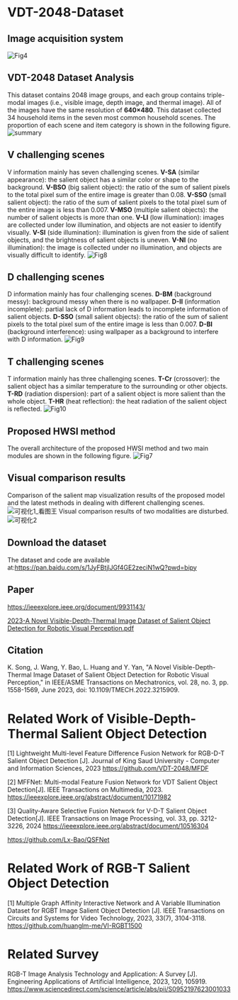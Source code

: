 # VDT-2048-Dataset
## Image acquisition system
![Fig4](https://user-images.githubusercontent.com/101792089/159106101-8c472bfb-e4e1-4a47-84ed-826e1dc3970a.png)

## VDT-2048 Dataset Analysis
This dataset contains 2048 image groups, and each group contains triple-modal images (i.e., visible image, depth image, and thermal image). All of the images have the same resolution of **640×480**. This dataset collected 34 household items in the seven most common household scenes. The proportion of each scene and item category is shown in the following figure.
![summary](https://user-images.githubusercontent.com/101792089/159106121-19712142-e24e-41e0-9215-a6330a9833cf.png)
## V challenging scenes
V information mainly has seven challenging scenes. **V-SA** (similar appearance): the salient object has a similar color or shape to the background. **V-BSO** (big salient object): the ratio of the sum of salient pixels to the total pixel sum of the entire image is greater than 0.08. **V-SSO** (small salient object): the ratio of the sum of salient pixels to the total pixel sum of the entire image is less than 0.007. **V-MSO** (multiple salient objects): the number of salient objects is more than one. **V-LI** (low illumination): images are collected under low illumination, and objects are not easier to identify visually. **V-SI** (side illumination): illumination is given from the side of salient objects, and the brightness of salient objects is uneven. **V-NI** (no illumination): the image is collected under no illumination, and objects are visually difficult to identify.
![Fig8](https://user-images.githubusercontent.com/101792089/159106130-819735e9-15d0-44a7-8dd0-8690fc02812d.jpg)
## D challenging scenes
D information mainly has four challenging scenes. **D-BM** (background messy): background messy when there is no wallpaper. **D-II** (information incomplete): partial lack of D information leads to incomplete information of salient objects. **D-SSO** (small salient objects): the ratio of the sum of salient pixels to the total pixel sum of the entire image is less than 0.007. **D-BI** (background interference): using wallpaper as a background to interfere with D information.
![Fig9](https://user-images.githubusercontent.com/101792089/159106135-d475106c-641b-4e20-80e5-3645f7b6cc5c.jpg)
## T challenging scenes
T information mainly has three challenging scenes. **T-Cr** (crossover): the salient object has a similar temperature to the surrounding or other objects. **T-RD** (radiation dispersion): part of a salient object is more salient than the whole object. **T-HR** (heat reflection): the heat radiation of the salient object is reflected.
![Fig10](https://user-images.githubusercontent.com/101792089/159106138-e635e485-3cba-4233-be27-407839ffa7da.jpg)
## Proposed HWSI method 
The overall architecture of the proposed HWSI method and two main modules are shown in the following figure.
![Fig7](https://user-images.githubusercontent.com/101792089/159121921-db6db448-08ad-4019-b849-b0c73bad24a4.png)

## Visual comparison results
Comparison of the salient map visualization results of the proposed model and the latest methods in dealing with different challenging scenes.
![可视化1_看图王](https://user-images.githubusercontent.com/101792089/159106227-29d1b59a-2235-42b1-b53b-7a90ed4e35a7.jpg)
Visual comparison results of two modalities are disturbed.
![可视化2](https://user-images.githubusercontent.com/101792089/159106001-be104f6b-f0d6-4cc8-b928-83b9e9b1adb7.png)

## Download the dataset
The dataset and code are available at:https://pan.baidu.com/s/1JyFBtjlJGf4GE2zeciN1wQ?pwd=bipy 

## Paper
https://ieeexplore.ieee.org/document/9931143/

[2023-A Novel Visible-Depth-Thermal Image Dataset of Salient Object Detection for Robotic Visual Perception.pdf](https://github.com/VDT-2048/VDT-Dataset/files/13700200/2023-A.Novel.Visible-Depth-Thermal.Image.Dataset.of.Salient.Object.Detection.for.Robotic.Visual.Perception.pdf)


## Citation
K. Song, J. Wang, Y. Bao, L. Huang and Y. Yan, "A Novel Visible-Depth-Thermal Image Dataset of Salient Object Detection for Robotic Visual Perception," in IEEE/ASME Transactions on Mechatronics, vol. 28, no. 3, pp. 1558-1569, June 2023, doi: 10.1109/TMECH.2022.3215909.

#  Related Work of Visible-Depth-Thermal Salient Object Detection
[1]  Lightweight Multi-level Feature Difference Fusion Network for RGB-D-T Salient Object Detection [J]. Journal of King Saud University - Computer and Information Sciences, 2023
https://github.com/VDT-2048/MFDF

[2]  MFFNet: Multi-modal Feature Fusion Network for VDT Salient Object Detection[J]. IEEE Transactions on Multimedia, 2023.
https://ieeexplore.ieee.org/abstract/document/10171982

[3] Quality-Aware Selective Fusion Network for V-D-T Salient Object Detection[J]. IEEE Transactions on Image Processing, vol. 33, pp. 3212-3226, 2024
https://ieeexplore.ieee.org/abstract/document/10516304

https://github.com/Lx-Bao/QSFNet

# Related Work of RGB-T Salient Object Detection
[1]  Multiple Graph Affinity Interactive Network and A Variable Illumination Dataset for RGBT Image Salient Object Detection [J]. IEEE Transactions on Circuits and Systems for Video Technology, 2023, 33(7), 3104-3118.
https://github.com/huanglm-me/VI-RGBT1500

# Related Survey
RGB-T Image Analysis Technology and Application: A Survey [J]. Engineering Applications of Artificial Intelligence,  2023, 120, 105919.
https://www.sciencedirect.com/science/article/abs/pii/S0952197623001033
